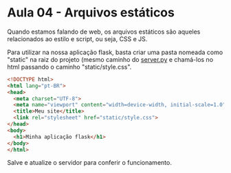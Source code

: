 # Aula 04 - Arquivos estáticos

Quando estamos falando de web, os arquivos estáticos são aqueles relacionados ao estilo e script, ou seja, CSS e JS.

Para utilizar na nossa aplicação flask, basta criar uma pasta nomeada como "static" na raiz do projeto (mesmo caminho do [server.py](http://server.py) e chamá-los no html passando o caminho "static/style.css".

```html
<!DOCTYPE html>
<html lang="pt-BR">
<head>
  <meta charset="UTF-8">
  <meta name="viewport" content="width=device-width, initial-scale=1.0">
  <title>Meu site</title>
  <link rel="stylesheet" href="static/style.css">
</head>
<body>
  <h1>Minha aplicação flask</h1>
</body>
</html>
```

Salve e atualize o servidor para conferir o funcionamento.
